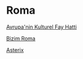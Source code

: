 # Roma

[Avrupa'nin Kulturel Fay Hatti](../../2009/10/avrupanin-kulturel-fay-hatti.md)

[Bizim Roma](../../2009/10/bizim-roma.md)

[Asterix](../../2009/10/asterix.md)


